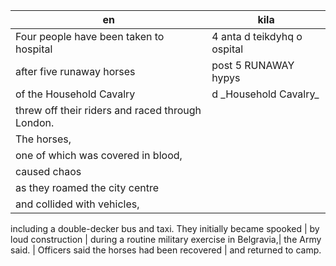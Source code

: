 en | kila
--- | ---
Four people have been taken to hospital | 4 anta d teikdyhq o ospital
after five runaway horses | post 5 RUNAWAY hypys
of the Household Cavalry | d \_Household Cavalry\_
threw off their riders and raced through London. |
The horses, | 
one of which was covered in blood, |
caused chaos |
as they roamed the city centre |
and collided with vehicles, |
including a double-decker bus and taxi.
They initially became spooked |
by loud construction |
during a routine military exercise in Belgravia,|
the Army said. |
Officers said the horses had been recovered |
and returned to camp.